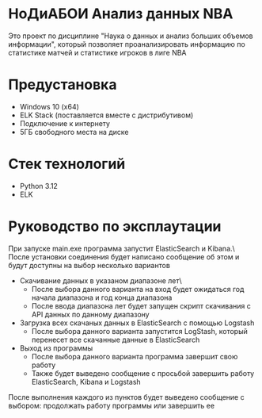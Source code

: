 # НоДиАБОИ Анализ данных NBA
Это проект по дисциплине "Наука о данных и анализ больших объемов информации", который позволяет проанализировать информацию по статистике матчей и статистике игроков в лиге NBA
# Предустановка
* Windows 10 (x64)
* ELK Stack (поставляется вместе с дистрибутивом)
* Подключение к интернету
* 5ГБ свободного места на диске
# Стек технологий
* Python 3.12
* ELK
# Руководство по эксплаутации
При запуске main.exe программа запустит ElasticSearch и Kibana.\ 
После установки соединения будет написано сообщение об этом и будут доступны на выбор несколько вариантов
* Скачивание данных в указаном диапазоне лет\
  * После выбора данного варианта на вход будет ожидаться год начала диапазона и год конца диапазона
  * После ввода диапазона лет будет запущен скрипт скачивания с API данных по данному диапазону
* Загрузка всех скачаных данных в ElasticSearch с помощью Logstash
  * После выбора данного варианта запустится LogStash, который перенесет все скачанные данные в ElasticSearch
* Выход из программы
  * После выбора данного варианта программа завершит свою работу
  * Также будет выведено сообщение с просьбой завершить работу ElasticSearch, Kibana и Logstash

После выполнения каждого из пунктов будет выведено сообщение с выбором: продолжать работу программы или завершить ее